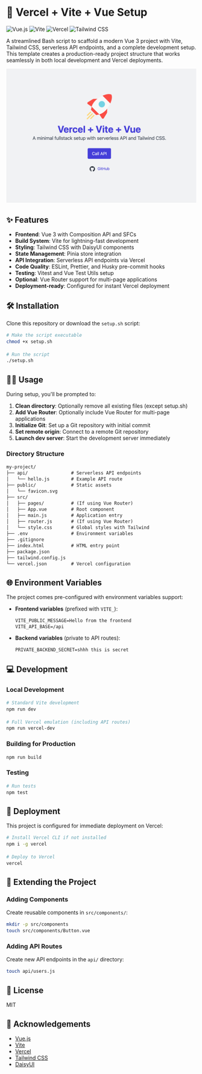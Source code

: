 # 🚀 Vercel + Vite + Vue Setup

![Vue.js](https://img.shields.io/badge/Vue.js-3.4.0-4FC08D?style=flat-square&logo=vue.js)
![Vite](https://img.shields.io/badge/Vite-5.0.0-646CFF?style=flat-square&logo=vite)
![Vercel](https://img.shields.io/badge/Vercel-Ready-000000?style=flat-square&logo=vercel)
![Tailwind CSS](https://img.shields.io/badge/Tailwind_CSS-3.3.0-38B2AC?style=flat-square&logo=tailwind-css)

A streamlined Bash script to scaffold a modern Vue 3 project with Vite, Tailwind CSS, serverless API endpoints, and a complete development setup. This template creates a production-ready project structure that works seamlessly in both local development and Vercel deployments.

<p align="center">
  <img src="https://raw.githubusercontent.com/peterbenoit/vvv-init/main/screenshots/preview.png" alt="Project Preview" width="600">
</p>

## ✨ Features

- **Frontend**: Vue 3 with Composition API and SFCs
- **Build System**: Vite for lightning-fast development
- **Styling**: Tailwind CSS with DaisyUI components
- **State Management**: Pinia store integration
- **API Integration**: Serverless API endpoints via Vercel
- **Code Quality**: ESLint, Prettier, and Husky pre-commit hooks
- **Testing**: Vitest and Vue Test Utils setup
- **Optional**: Vue Router support for multi-page applications
- **Deployment-ready**: Configured for instant Vercel deployment

## 🛠️ Installation

Clone this repository or download the `setup.sh` script:

```bash
# Make the script executable
chmod +x setup.sh

# Run the script
./setup.sh
```

## 👨‍💻 Usage

During setup, you'll be prompted to:

1. **Clean directory**: Optionally remove all existing files (except setup.sh)
2. **Add Vue Router**: Optionally include Vue Router for multi-page applications
3. **Initialize Git**: Set up a Git repository with initial commit
4. **Set remote origin**: Connect to a remote Git repository
5. **Launch dev server**: Start the development server immediately

### Directory Structure

```
my-project/
├── api/                # Serverless API endpoints
│   └── hello.js        # Example API route
├── public/             # Static assets
│   └── favicon.svg
├── src/
│   ├── pages/          # (If using Vue Router)
│   ├── App.vue         # Root component
│   ├── main.js         # Application entry
│   ├── router.js       # (If using Vue Router)
│   └── style.css       # Global styles with Tailwind
├── .env                # Environment variables
├── .gitignore
├── index.html          # HTML entry point
├── package.json
├── tailwind.config.js
└── vercel.json         # Vercel configuration
```

## 🌐 Environment Variables

The project comes pre-configured with environment variables support:

- **Frontend variables** (prefixed with `VITE_`):
  ```
  VITE_PUBLIC_MESSAGE=Hello from the frontend
  VITE_API_BASE=/api
  ```

- **Backend variables** (private to API routes):
  ```
  PRIVATE_BACKEND_SECRET=shhh this is secret
  ```

## 💻 Development

### Local Development

```bash
# Standard Vite development
npm run dev

# Full Vercel emulation (including API routes)
npm run vercel-dev
```

### Building for Production

```bash
npm run build
```

### Testing

```bash
# Run tests
npm test
```

## 🚢 Deployment

This project is configured for immediate deployment on Vercel:

```bash
# Install Vercel CLI if not installed
npm i -g vercel

# Deploy to Vercel
vercel
```

## 🧩 Extending the Project

### Adding Components

Create reusable components in `src/components/`:

```bash
mkdir -p src/components
touch src/components/Button.vue
```

### Adding API Routes

Create new API endpoints in the `api/` directory:

```bash
touch api/users.js
```

## 📄 License

MIT

## 🙏 Acknowledgements

- [Vue.js](https://vuejs.org/)
- [Vite](https://vitejs.dev/)
- [Vercel](https://vercel.com/)
- [Tailwind CSS](https://tailwindcss.com/)
- [DaisyUI](https://daisyui.com/)
